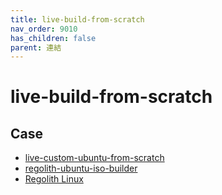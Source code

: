 ```yaml
---
title: live-build-from-scratch
nav_order: 9010
has_children: false
parent: 連結
---
```



# live-build-from-scratch


## Case

* [live-custom-ubuntu-from-scratch](https://github.com/mvallim/live-custom-ubuntu-from-scratch)
* [regolith-ubuntu-iso-builder](https://github.com/regolith-linux/regolith-ubuntu-iso-builder)
* [Regolith Linux](https://samwhelp.github.io/note-about-ubuntu/read/link/regolith_linux.html)
